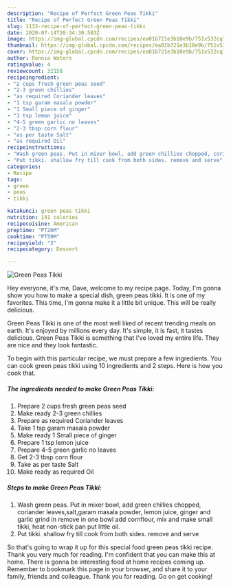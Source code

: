 ```yaml
---
description: "Recipe of Perfect Green Peas Tikki"
title: "Recipe of Perfect Green Peas Tikki"
slug: 1133-recipe-of-perfect-green-peas-tikki
date: 2020-07-14T20:34:30.583Z
image: https://img-global.cpcdn.com/recipes/ea01b721e3b10e9b/751x532cq70/green-peas-tikki-recipe-main-photo.jpg
thumbnail: https://img-global.cpcdn.com/recipes/ea01b721e3b10e9b/751x532cq70/green-peas-tikki-recipe-main-photo.jpg
cover: https://img-global.cpcdn.com/recipes/ea01b721e3b10e9b/751x532cq70/green-peas-tikki-recipe-main-photo.jpg
author: Ronnie Waters
ratingvalue: 4
reviewcount: 32158
recipeingredient:
- "2 cups fresh green peas seed"
- "2-3 green chillies"
- "as required Coriander leaves"
- "1 tsp garam masala powder"
- "1 Small piece of ginger"
- "1 tsp lemon juice"
- "4-5 green garlic no leaves"
- "2-3 tbsp corn flour"
- "as per taste Salt"
- "as required Oil"
recipeinstructions:
- "Wash green peas. Put in mixer bowl, add green chillies chopped, coriander leaves,salt,garam masala powder, lemon juice, ginger and garlic grind in remove in one bowl add cornflour, mix and make small tikki, heat non-stick pan put little oil."
- "Put tikki. shallow fry till cook from both sides. remove and serve"
categories:
- Recipe
tags:
- green
- peas
- tikki

katakunci: green peas tikki 
nutrition: 141 calories
recipecuisine: American
preptime: "PT26M"
cooktime: "PT59M"
recipeyield: "3"
recipecategory: Dessert

---
```



![Green Peas Tikki](https://img-global.cpcdn.com/recipes/ea01b721e3b10e9b/751x532cq70/green-peas-tikki-recipe-main-photo.jpg)

Hey everyone, it's me, Dave, welcome to my recipe page. Today, I'm gonna show you how to make a special dish, green peas tikki. It is one of my favorites. This time, I'm gonna make it a little bit unique. This will be really delicious.



Green Peas Tikki is one of the most well liked of recent trending meals on earth. It's enjoyed by millions every day. It's simple, it is fast, it tastes delicious. Green Peas Tikki is something that I've loved my entire life. They are nice and they look fantastic.


To begin with this particular recipe, we must prepare a few ingredients. You can cook green peas tikki using 10 ingredients and 2 steps. Here is how you cook that.

<!--inarticleads1-->

##### The ingredients needed to make Green Peas Tikki:

1. Prepare 2 cups fresh green peas seed
1. Make ready 2-3 green chillies
1. Prepare as required Coriander leaves
1. Take 1 tsp garam masala powder
1. Make ready 1 Small piece of ginger
1. Prepare 1 tsp lemon juice
1. Prepare 4-5 green garlic no leaves
1. Get 2-3 tbsp corn flour
1. Take as per taste Salt
1. Make ready as required Oil




<!--inarticleads2-->

##### Steps to make Green Peas Tikki:

1. Wash green peas. Put in mixer bowl, add green chillies chopped, coriander leaves,salt,garam masala powder, lemon juice, ginger and garlic grind in remove in one bowl add cornflour, mix and make small tikki, heat non-stick pan put little oil.
1. Put tikki. shallow fry till cook from both sides. remove and serve




So that's going to wrap it up for this special food green peas tikki recipe. Thank you very much for reading. I'm confident that you can make this at home. There is gonna be interesting food at home recipes coming up. Remember to bookmark this page in your browser, and share it to your family, friends and colleague. Thank you for reading. Go on get cooking!
